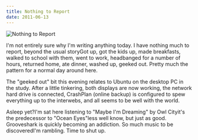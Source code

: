 ```yaml
---
title: Nothing to Report
date: 2011-06-13
---
```


![Nothing to Report](https://source.unsplash.com/y7GlIdTUOvo/1600x900)

I'm not entirely sure why I'm writing anything today. I have nothing much to report, beyond the usual storyGot up, got the kids up, made breakfasts, walked to school with them, went to work, headbanged for a number of hours, returned home, ate dinner, washed up, geeked out. Pretty much the pattern for a normal day around here.

The "geeked out" bit this evening relates to Ubuntu on the desktop PC in the study. After a little tinkering, both displays are now working, the network hard drive is connected, CrashPlan (online backup) is configured to spew everything up to the interwebs, and all seems to be well with the world.

Asleep yet?I'm sat here listening to "Maybe I'm Dreaming" by Owl Cityit's the predecessor to "Ocean Eyes"less well know, but just as good. Grooveshark is quickly becoming an addiction. So much music to be discoveredI'm rambling. Time to shut up.